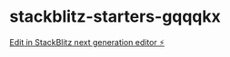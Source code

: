 # stackblitz-starters-gqqqkx

[Edit in StackBlitz next generation editor ⚡️](https://stackblitz.com/~/github.com/Hushanali/stackblitz-starters-gqqqkx)